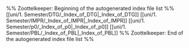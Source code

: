 %% Zoottelkeeper: Beginning of the autogenerated index file list  %%
 [[uni/1. Semester/DTG/_Index_of_DTG|_Index_of_DTG]]
 [[uni/1. Semester/IMPR/_Index_of_IMPR|_Index_of_IMPR]]
 [[uni/1. Semester/p0/_Index_of_p0|_Index_of_p0]]
 [[uni/1. Semester/PBL/_Index_of_PBL|_Index_of_PBL]]
%% Zoottelkeeper: End of the autogenerated index file list  %%
